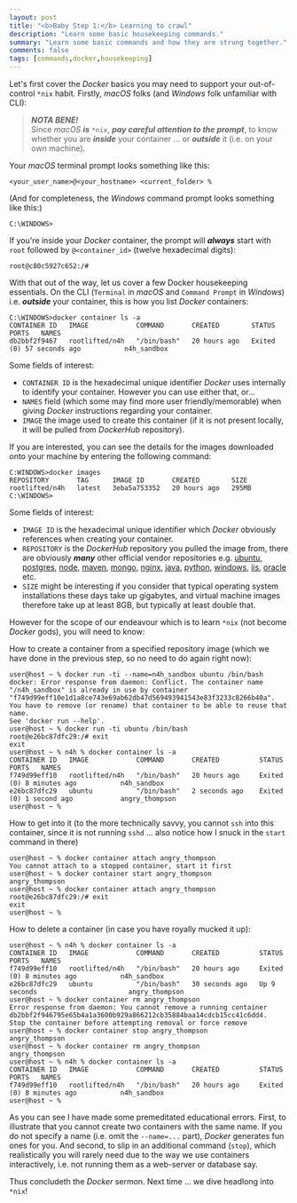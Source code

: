 ```yaml
---
layout: post
title: "<b>Baby Step 1:</b> Learning to crawl"
description: "Learn some basic housekeeping commands."
summary: "Learn some basic commands and how they are strung together."
comments: false
tags: [commands,docker,housekeeping]
---
```


Let's first cover the *Docker* basics you may need to support your out-of-control `*nix` habit. Firstly, *macOS* folks (and *Windows* folk unfamiliar with CLI):

> ***NOTA BENE!***<br />
> Since *macOS* ***is*** `*nix`, ***pay careful attention to the prompt***, to know whether you are ***inside*** your container ... or ***outside*** it (i.e. on your own machine).

Your *macOS* terminal prompt looks something like this:
```
<your_user_name>@<your_hostname> <current_folder> %
```

(And for completeness, the *Windows* command prompt looks something like this:)
```
C:\WINDOWS>
```

If you're inside your *Docker* container, the prompt will ***always*** start with `root` followed by `@<container_id>` (twelve hexadecimal digits):
```
root@c80c5927c652:/#
```

With that out of the way, let us cover a few Docker housekeeping essentials. On the CLI (`Terminal` in *macOS* and `Command Prompt` in *Windows*) i.e. ***outside*** your container, this is how you list *Docker* containers:
```
C:\WINDOWS>docker container ls -a 
CONTAINER ID   IMAGE            COMMAND       CREATED        STATUS                      PORTS   NAMES
db2bbf2f9467   rootlifted/n4h   "/bin/bash"   20 hours ago   Exited (0) 57 seconds ago           n4h_sandbox
```
Some fields of interest:
* `CONTAINER ID` is the hexadecimal unique identifier *Docker* uses internally to identify your container. However you can use either that, or...
* `NAMES` field (which some may find more user friendly/memorable) when giving *Docker* instructions regarding your container.
* `IMAGE` the image used to create this container (if it is not present locally, it will be pulled from *DockerHub* repository).

If you are interested, you can see the details for the images downloaded onto your machine by entering the following command:
```
C:WINDOWS>docker images   
REPOSITORY       TAG      IMAGE ID       CREATED        SIZE
rootlifted/n4h   latest   3eba5a753352   20 hours ago   295MB
C:\WINDOWS>
```
Some fields of interest:
* `IMAGE ID` is the hexadecimal unique identifier which *Docker* obviously references when creating your container.
* `REPOSITORY` is the *DockerHub* repository you pulled the image from, there are obviously ***many*** other official vendor repositories e.g. [ubuntu](https://hub.docker.com/_/ubuntu), [postgres](https://hub.docker.com/_/postgres), [node](https://hub.docker.com/_/node), [maven](https://hub.docker.com/_/maven), [mongo](https://hub.docker.com/_/mongo), [nginx](https://hub.docker.com/_/nginx), [java](https://hub.docker.com/_/openjdk), [python](https://hub.docker.com/_/python), [windows](https://hub.docker.com/_/microsoft-windows-base-os-images), [iis](https://hub.docker.com/_/microsoft-windows-servercore-iis), [oracle](https://hub.docker.com/_/oracle-database-enterprise-edition) etc.
* `SIZE` might be interesting if you consider that typical operating system installations these days take up gigabytes, and virtual machine images therefore take up at least 8GB, but typically at least double that.

However for the scope of our endeavour which is to learn `*nix` (not become *Docker* gods), you will need to know:

How to create a container from a specified repository image (which we have done in the previous step, so no need to do again right now):
```
user@host ~ % docker run -ti --name=n4h_sandbox ubuntu /bin/bash
docker: Error response from daemon: Conflict. The container name "/n4h_sandbox" is already in use by container
"f749d99eff10e1d1a8ce743e69ab62db47d569493941543e83f3233c8266b40a".
You have to remove (or rename) that container to be able to reuse that name.
See 'docker run --help'.
user@host ~ % docker run -ti ubuntu /bin/bash
root@e26bc87dfc29:/# exit
exit
user@host ~ % n4h % docker container ls -a    
CONTAINER ID   IMAGE            COMMAND       CREATED          STATUS                     PORTS   NAMES
f749d99eff10   rootlifted/n4h   "/bin/bash"   20 hours ago     Exited (0) 8 minutes ago           n4h_sandbox
e26bc87dfc29   ubuntu           "/bin/bash"   2 seconds ago    Exited (0) 1 second ago            angry_thompson
user@host ~ % 
```

How to get into it (to the more technically savvy, you cannot `ssh` into this container, since it is not running `sshd` ... also notice how I snuck in the `start` command in there)
```
user@host ~ % docker container attach angry_thompson                                                         
You cannot attach to a stopped container, start it first
user@host ~ % docker container start angry_thompson
angry_thompson
user@host ~ % docker container attach angry_thompson
root@e26bc87dfc29:/# exit
exit
user@host ~ %
```

How to delete a container (in case you have royally mucked it up):
```
user@host ~ % n4h % docker container ls -a    
CONTAINER ID   IMAGE            COMMAND       CREATED          STATUS                     PORTS   NAMES
f749d99eff10   rootlifted/n4h   "/bin/bash"   20 hours ago     Exited (0) 8 minutes ago           n4h_sandbox
e26bc87dfc29   ubuntu           "/bin/bash"   30 seconds ago   Up 9 seconds                       angry_thompson
user@host ~ % docker container rm angry_thompson
Error response from daemon: You cannot remove a running container db2bbf2f946795e65b4a1a3600b929a866212cb35884baa14cdcb15cc41c6dd4.
Stop the container before attempting removal or force remove
user@host ~ % docker container stop angry_thompson
angry_thompson
user@host ~ % docker container rm angry_thompson   
angry_thompson
user@host ~ % n4h % docker container ls -a    
CONTAINER ID   IMAGE            COMMAND       CREATED          STATUS                     PORTS   NAMES
f749d99eff10   rootlifted/n4h   "/bin/bash"   20 hours ago     Exited (0) 8 minutes ago           n4h_sandbox
user@host ~ % 
```

As you can see I have made some premeditated educational errors. First, to illustrate that you cannot create two containers with the same name. If you do not specify a name (i.e. omit the `--name=...` part), *Docker* generates fun ones for you. And second, to slip in an additional command (`stop`), which realistically you will rarely need due to the way we use containers interactively, i.e. not running them as a web-server or database say.

Thus concludeth the *Docker* sermon. Next time ... we dive headlong into `*nix`!